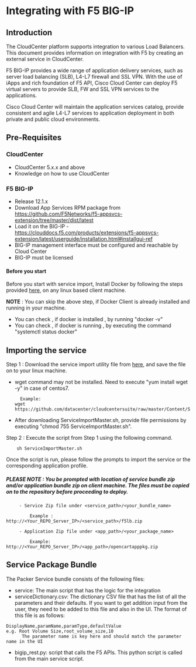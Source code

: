 # Integrating with F5 BIG-IP

## Introduction
The CloudCenter platform supports integration to various Load Balancers. This document provides information on integration with F5 by creating an external service in CloudCenter.

F5 BIG-IP provides a wide range of application delivery services, such as server load balancing (SLB), L4-L7 firewall and SSL VPN. With the use of iApps and rich foundation of F5 API, Cisco Cloud Center can deploy F5 virtual servers to provide SLB, FW and SSL VPN services to the applications.

Cisco Cloud Center will maintain the application services catalog, provide consistent and agile L4-L7 services to application deployment in both private and public cloud environments.

## Pre-Requisites

### CloudCenter
- CloudCenter 5.x.x and above
- Knowledge on how to use CloudCenter

### F5 BIG-IP
- Release 12.1.x
- Download App Services RPM package from https://github.com/F5Networks/f5-appsvcs-extension/tree/master/dist/latest
- Load it on the BIG-IP - https://clouddocs.f5.com/products/extensions/f5-appsvcs-extension/latest/userguide/installation.html#installgui-ref
- BIG-IP management interface must be configured and reachable by Cloud Center
- BIG-IP must be licensed

#### Before you start
Before you start with service import, Install Docker by following the steps provided [here](https://github.com/datacenter/cloudcentersuite/raw/master/Content/dockerimages/Steps%20for%20Installation%20of%20Docker%20CE%20on%20CentOS7_V2.docx), on any linux based client machine.

**NOTE** : You can skip the above step, if Docker Client is already installed and running in your machine. 
- You can check , if docker is installed , by running "docker -v"
- You can check , if docker is running , by executing the command "systemctl status docker"

## Importing the service

Step 1 : Download the service import utility file  from [here](https://raw.githubusercontent.com/datacenter/cloudcentersuite/master/Content/Scripts/ServiceImportMaster.sh), and save the file on to your linux machine.
- wget command may not be installed. Need to execute "yum install wget -y" in case of centos7.

	    Example: 
      wget https://github.com/datacenter/cloudcentersuite/raw/master/Content/Scripts/ServiceImportMaster.sh
				
- After downloading ServiceImportMaster.sh, provide file permissions by executing "chmod 755 ServiceImportMaster.sh".

Step 2 : Execute the script from Step 1 using the following command.

        sh ServiceImportMaster.sh

Once the script is run, please follow the prompts to import the service or the corresponding application profile.

##### PLEASE NOTE : You be prompted with location of service bundle zip and/or application bundle zip on client machine. The files must be copied on to the repository before proceeding to deploy.

         - Service Zip file under <service_path>/<your_bundle_name>
                    
             Example : http://<Your_REPO_Server_IP>/<service_path>/f5lb.zip 
    
         - Application Zip file under <app_path>/<your_package_name>
            
             Example: http://<Your_REPO_Server_IP>/<app_path>/opencartapppkg.zip

## Service Package Bundle


The Packer Service bundle consists of the following files:

- service: The main script that has the logic for the integration
- serviceDictionary.csv: The dictionary CSV file that has the list of all the parameters and their defaults. If you want to get addition input from the user, they need to be added to this file and also in the UI. The format of this file is as follows:
```
DisplayName,paramName,paramType,defaultValue
e.g. Root Volume Size,root_volume_size,10
      The parameter name is key here and should match the parameter name in the UI
```
- bigip_rest.py: script that calls the F5 APIs. This python script is called from the main service script.